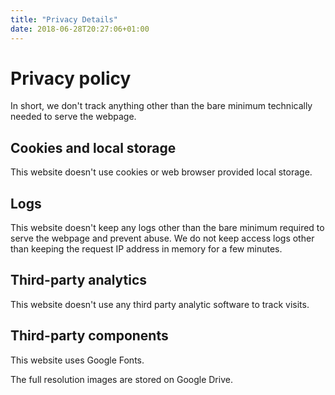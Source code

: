 ```yaml
---
title: "Privacy Details"
date: 2018-06-28T20:27:06+01:00
---
```

# Privacy policy

In short, we don't track anything other than the bare minimum technically needed
to serve the webpage.

## Cookies and local storage

This website doesn't use cookies or web browser provided local storage.

## Logs

This website doesn't keep any logs other than the bare minimum required to serve
the webpage and prevent abuse. We do not keep access logs other than keeping the
request IP address in memory for a few minutes.

## Third-party analytics

This website doesn't use any third party analytic software to track visits.

## Third-party components

This website uses Google Fonts.

The full resolution images are stored on Google Drive.
